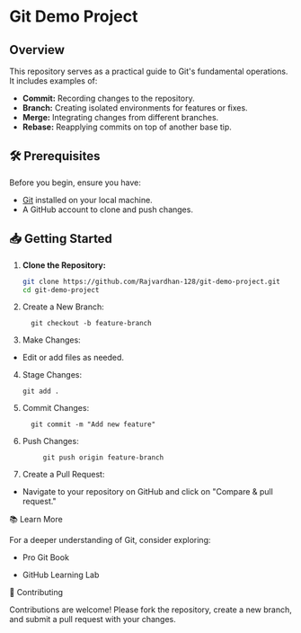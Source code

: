 # Git Demo Project

## Overview

This repository serves as a practical guide to Git's fundamental operations. It includes examples of:

- **Commit:** Recording changes to the repository.
- **Branch:** Creating isolated environments for features or fixes.
- **Merge:** Integrating changes from different branches.
- **Rebase:** Reapplying commits on top of another base tip.

## 🛠 Prerequisites

Before you begin, ensure you have:

- [Git](https://git-scm.com/) installed on your local machine.
- A GitHub account to clone and push changes.

## 📥 Getting Started

1. **Clone the Repository:**

   ```bash
   git clone https://github.com/Rajvardhan-128/git-demo-project.git
   cd git-demo-project
   
2. Create a New Branch:

         git checkout -b feature-branch


3. Make Changes:

- Edit or add files as needed.

4. Stage Changes:

       git add .


5. Commit Changes:

         git commit -m "Add new feature"


6. Push Changes:

            git push origin feature-branch


7. Create a Pull Request:

- Navigate to your repository on GitHub and click on "Compare & pull request."

📚 Learn More

For a deeper understanding of Git, consider exploring:

- Pro Git Book

- GitHub Learning Lab

🤝 Contributing

Contributions are welcome! Please fork the repository, create a new branch, and submit a pull request with your changes.
